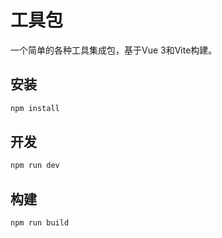 # 工具包

一个简单的各种工具集成包，基于Vue 3和Vite构建。

## 安装

```bash
npm install
```

## 开发

```bash
npm run dev
```

## 构建

```bash
npm run build
``` 